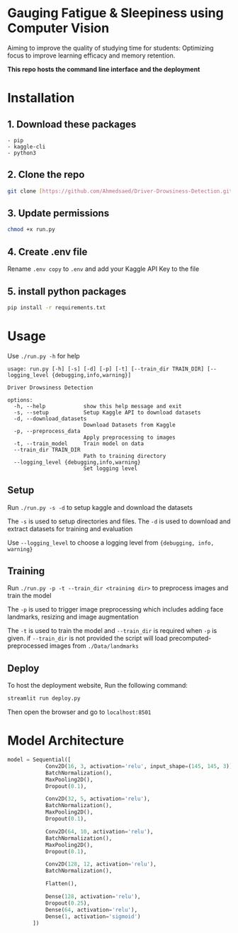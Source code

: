 # Gauging Fatigue & Sleepiness using Computer Vision

Aiming to improve the quality of studying time for students: Optimizing focus to improve learning efficacy and memory retention.

**This repo hosts the command line interface and the deployment**

# Installation
## 1. Download these packages

    - pip
    - kaggle-cli
    - python3

## 2. Clone the repo
```bash
git clone [https://github.com/Ahmedsaed/Driver-Drowsiness-Detection.git](https://github.com/X3CyO/ApplyAI_2023.git)
```

## 3. Update permissions 
```bash
chmod +x run.py 
``` 

## 4. Create .env file
Rename `.env copy` to `.env` and add your Kaggle API Key to the file 


## 5. install python packages
```bash
pip install -r requirements.txt
```

# Usage
Use `./run.py -h` for help

```
usage: run.py [-h] [-s] [-d] [-p] [-t] [--train_dir TRAIN_DIR] [--logging_level {debugging,info,warning}]

Driver Drowsiness Detection

options:
  -h, --help            show this help message and exit
  -s, --setup           Setup Kaggle API to download datasets
  -d, --download_datasets
                        Download Datasets from Kaggle
  -p, --preprocess_data
                        Apply preprocessing to images
  -t, --train_model     Train model on data
  --train_dir TRAIN_DIR
                        Path to training directory
  --logging_level {debugging,info,warning}
                        Set logging level
```

## Setup
Run `./run.py -s -d` to setup kaggle and download the datasets

The `-s` is used to setup directories and files. The `-d` is used to download and extract datasets for training and evaluation

Use `--logging_level` to choose a logging level from `{debugging, info, warning}`

## Training 
Run `./run.py -p -t --train_dir <training dir>`  to preprocess images and train the model

The `-p` is used to trigger image preprocessing which includes adding face landmarks, resizing and image augmentation

The `-t` is used to train the model and `--train_dir` is required when `-p` is given.
if `--train_dir` is not provided the script will load precomputed-preprocessed images from `./Data/landmarks`

## Deploy 
To host the deployment website, Run the following command:
```bash
streamlit run deploy.py
```
Then open the browser and go to `localhost:8501`

# Model Architecture

```python
model = Sequential([
            Conv2D(16, 3, activation='relu', input_shape=(145, 145, 3)),
            BatchNormalization(),
            MaxPooling2D(),
            Dropout(0.1),

            Conv2D(32, 5, activation='relu'),
            BatchNormalization(),
            MaxPooling2D(),
            Dropout(0.1),

            Conv2D(64, 10, activation='relu'),
            BatchNormalization(),
            MaxPooling2D(),
            Dropout(0.1),

            Conv2D(128, 12, activation='relu'),
            BatchNormalization(),

            Flatten(),

            Dense(128, activation='relu'),
            Dropout(0.25),
            Dense(64, activation='relu'),
            Dense(1, activation='sigmoid')
        ])

```
